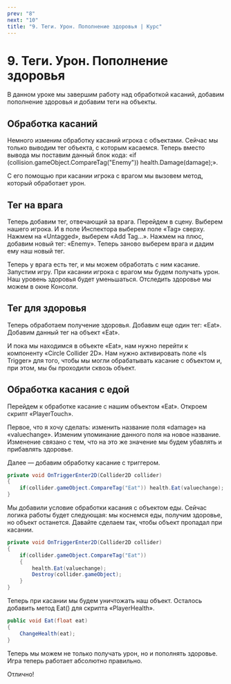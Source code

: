 ```yaml
---
prev: "8"
next: "10"
title: "9. Теги. Урон. Пополнение здоровья | Курс"
---
```


# 9. Теги. Урон. Пополнение здоровья

В данном уроке мы завершим работу над обработкой касаний, добавим пополнение здоровья и добавим теги на объекты.

## Обработка касаний

Немного изменим обработку касаний игрока с объектами. Сейчас мы только выводим тег объекта, с которым касаемся. Теперь вместо вывода мы поставим данный блок кода: «if (collision.gameObject.CompareTag("Enemy")) health.Damage(damage);».

С его помощью при касании игрока с врагом мы вызовем метод, который обработает урон.

## Тег на врага

Теперь добавим тег, отвечающий за врага. Перейдем в сцену. Выберем нашего игрока. И в поле Инспектора выберем поле «Tag» сверху. Нажмем на «Untagged», выберем «Add Tag…». Нажмем на плюс, добавим новый тег: «Enemy». Теперь заново выберем врага и дадим ему наш новый тег.

Теперь у врага есть тег, и мы можем обработать с ним касание. Запустим игру. При касании игрока с врагом мы будем получать урон. Наш уровень здоровья будет уменьшаться. Отследить здоровье мы можем в окне Консоли.

## Тег для здоровья

Теперь обработаем получение здоровья. Добавим еще один тег: «Eat». Добавим данный тег на объект «Eat».

И пока мы находимся в объекте «Eat», нам нужно перейти к компоненту «Circle Collider 2D». Нам нужно активировать поле «Is Trigger» для того, чтобы мы могли обрабатывать касание с объектом и, при этом, мы бы проходили сквозь объект.

## Обработка касания с едой

Перейдем к обработке касание с нашим объектом «Eat». Откроем скрипт «PlayerTouch».

Первое, что я хочу сделать: изменить название поля «damage» на «valuechange». Изменим упоминание данного поля на новое название. Изменение связано с тем, что на это же значение мы будем убавлять и прибавлять здоровье.

Далее — добавим обработку касание с триггером.

```C#
private void OnTriggerEnter2D(Collider2D collider)
{
    if(collider.gameObject.CompareTag("Eat")) health.Eat(valuechange);
}
```

Мы добавили условие обработки касания с объектом еды. Сейчас логика работы будет следующая: мы коснемся еды, получим здоровье, но объект останется. Давайте сделаем так, чтобы объект пропадал при касании.

```C#
private void OnTriggerEnter2D(Collider2D collider)
{
    if(collider.gameObject.CompareTag("Eat"))
    {
        health.Eat(valuechange);
        Destroy(collider.gameObject);
    }
}
```

Теперь при касании мы будем уничтожать наш объект. Осталось добавить метод Eat() для скрипта «PlayerHealth».

```C#
public void Eat(float eat)
{
    ChangeHealth(eat);
}
```

Теперь мы можем не только получать урон, но и пополнять здоровье. Игра теперь работает абсолютно правильно.

Отлично!
